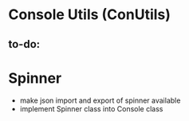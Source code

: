 # Console Utils (ConUtils)

## to-do:
# Spinner

- make json import and export of spinner available
- implement Spinner class into Console class